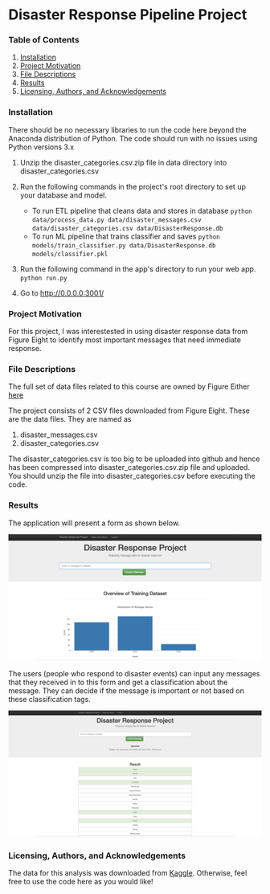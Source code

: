 # Disaster Response Pipeline Project

### Table of Contents
  1. [Installation](#Installation)
  2. [Project Motivation](#Project-Motivation)
  3. [File Descriptions](#File-Descriptions)
  4. [Results](#Results)
  5. [Licensing, Authors, and Acknowledgements](#licensing)

### Installation
There should be no necessary libraries to run the code here beyond the Anaconda distribution of Python. The 
code should run with no issues using Python versions 3.x

1. Unzip the disaster_categories.csv.zip file in data directory into disaster_categories.csv
2. Run the following commands in the project's root directory to set up your database and model.

    - To run ETL pipeline that cleans data and stores in database
        `python data/process_data.py data/disaster_messages.csv data/disaster_categories.csv data/DisasterResponse.db`
    - To run ML pipeline that trains classifier and saves
        `python models/train_classifier.py data/DisasterResponse.db models/classifier.pkl`

3. Run the following command in the app's directory to run your web app.
    `python run.py`

4. Go to http://0.0.0.0:3001/

### Project Motivation
For this project, I was interestested in using disaster response data from Figure Eight to identify most important messages that need immediate response.

### File Descriptions
The full set of data files related to this course are owned by Figure Either [here](https://appen.com/resources/datasets/)

The project consists of 2 CSV files downloaded from Figure Eight. These are the data files. They are named as
  1. disaster_messages.csv
  2. disaster_categories.csv

The disaster_categories.csv is too big to be uploaded into github and hence has been compressed into disaster_categories.csv.zip file and uploaded. You should unzip the file into disaster_categories.csv before executing the code.

### Results

The application will present a form as shown below. 

![Homepage](images/Image01.png)

The users (people who respond to disaster events) can input any messages that they received in to this form and get a classification about the message. They can decide if the message is important or not based on these classification tags.

![Response](images/Image02.png)

### Licensing, Authors, and Acknowledgements<a name="licensing"></a>
The data for this analysis was downloaded from [Kaggle](https://www.kaggle.com/airbnb/seattle/data). Otherwise, feel free to use the code here as you would like!



